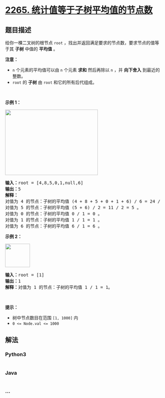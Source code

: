 # [2265. 统计值等于子树平均值的节点数](https://leetcode-cn.com/problems/count-nodes-equal-to-average-of-subtree)

## 题目描述

<!-- 这里写题目描述 -->

<p>给你一棵二叉树的根节点 <code>root</code> ，找出并返回满足要求的节点数，要求节点的值等于其 <strong>子树</strong> 中值的 <strong>平均值</strong> 。</p>

<p><strong>注意：</strong></p>

<ul>
	<li><code>n</code> 个元素的平均值可以由 <code>n</code> 个元素 <strong>求和</strong> 然后再除以 <code>n</code> ，并 <strong>向下舍入</strong> 到最近的整数。</li>
	<li><code>root</code> 的 <strong>子树</strong> 由 <code>root</code> 和它的所有后代组成。</li>
</ul>

<p>&nbsp;</p>

<p><strong>示例 1：</strong></p>
<img src="https://assets.leetcode.com/uploads/2022/03/15/image-20220315203925-1.png" style="width: 300px; height: 212px;">
<pre><strong>输入：</strong>root = [4,8,5,0,1,null,6]
<strong>输出：</strong>5
<strong>解释：</strong>
对值为 4 的节点：子树的平均值 (4 + 8 + 5 + 0 + 1 + 6) / 6 = 24 / 6 = 4 。
对值为 5 的节点：子树的平均值 (5 + 6) / 2 = 11 / 2 = 5 。
对值为 0 的节点：子树的平均值 0 / 1 = 0 。
对值为 1 的节点：子树的平均值 1 / 1 = 1 。
对值为 6 的节点：子树的平均值 6 / 1 = 6 。
</pre>

<p><strong>示例 2：</strong></p>
<img src="https://assets.leetcode.com/uploads/2022/03/26/image-20220326133920-1.png" style="width: 80px; height: 76px;">
<pre><strong>输入：</strong>root = [1]
<strong>输出：</strong>1
<strong>解释：</strong>对值为 1 的节点：子树的平均值 1 / 1 = 1。
</pre>

<p>&nbsp;</p>

<p><strong>提示：</strong></p>

<ul>
	<li>树中节点数目在范围 <code>[1, 1000]</code> 内</li>
	<li><code>0 &lt;= Node.val &lt;= 1000</code></li>
</ul>


## 解法

<!-- 这里可写通用的实现逻辑 -->

<!-- tabs:start -->

### **Python3**

<!-- 这里可写当前语言的特殊实现逻辑 -->

```python

```

### **Java**

<!-- 这里可写当前语言的特殊实现逻辑 -->

```java

```

### **...**

```

```

<!-- tabs:end -->
